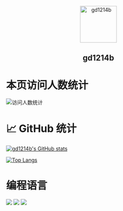 <p align="center">
 <img width="100px" src="https://cdn.jsdelivr.net/gh/gd1214b/gd1214b.github.io@latest/images/avatar.png" align="center" alt="gd1214b" />
  <h2 align="center">gd1214b</h2>
  </p>

# 本页访问人数统计
![访问人数统计](https://count.getloli.com/get/@gd1214b-github?theme=gelbooru)


# 📈 GitHub 统计
[![gd1214b's GitHub stats](https://github-readme-stats.vercel.app/api?username=gd1214b&show_icons=true)](https://github.com/gd1214b)

[![Top Langs](https://github-readme-stats.vercel.app/api/top-langs/?username=gd1214b&layout=compact)](https://github.com/gd1214b)

# 编程语言
![](https://img.shields.io/badge/HTML5-E34F26?style=for-the-badge&logo=html5&logoColor=white) ![](https://img.shields.io/badge/CSS3-1572B6?style=for-the-badge&logo=css3&logoColor=white) ![](https://img.shields.io/badge/JavaScript-323330?style=for-the-badge&logo=javascript&logoColor=F7DF1E)
